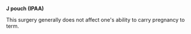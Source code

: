 **J pouch (IPAA)**

This surgery generally does not affect one's ability to carry pregnancy to term.
